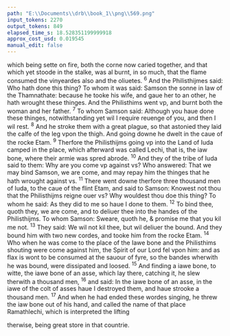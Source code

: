 ```yaml
---
path: "E:\\Documents\\drb\\book_1\\png\\569.png"
input_tokens: 2270
output_tokens: 849
elapsed_time_s: 18.528351199999918
approx_cost_usd: 0.019545
manual_edit: false
---
```

which being sette on fire, both the corne now caried together, and that which yet stoode in the stalke, was al burnt, in so much, that the flame consumed the vinyeardes also and the oliuetes. <sup>6</sup> And the Philisthijmes said: Who hath done this thing? To whom it was said: Samson the sonne in law of the Thamnathate: because he tooke his wife, and gaue her to an other, he hath wrought these thinges. And the Philisthims went vp, and burnt both the woman and her father. <sup>7</sup> To whom Samson said: Although you haue done these thinges, notwithstanding yet wil I require reuenge of you, and then I wil rest. <sup>8</sup> And he stroke them with a great plague, so that astonied they laid the calfe of the leg vpon the thigh. And going downe he dwelt in the caue of the rocke Etam. <sup>9</sup> Therfore the Philisthijms going vp into the Land of Iuda camped in the place, which afterward was called Lechi, that is, the iaw bone, where their armie was spred abrode. <sup>10</sup> And they of the tribe of Iuda said to them: Why are you come vp against vs? Who answered: That we may bind Samson, we are come, and may repay him the thinges that he hath wrought against vs. <sup>11</sup> There went downe therfore three thousand men of Iuda, to the caue of the flint Etam, and said to Samson: Knowest not thou that the Philisthijms reigne ouer vs? Why wouldest thou doe this thing? To whom he said: As they did to me so haue I done to them. <sup>12</sup> To bind thee, quoth they, we are come, and to deliuer thee into the handes of the Philisthijms. To whom Samson: Sweare, quoth he, & promise me that you kil me not. <sup>13</sup> They said: We wil not kil thee, but wil deliuer the bound. And they bound him with two new cordes, and tooke him from the rocke Etam. <sup>14</sup> Who when he was come to the place of the Iawe bone and the Philisthims shouting were come against him, the Spirit of our Lord fel vpon him: and as flax is wont to be consumed at the sauour of fyre, so the bandes wherwith he was bound, were dissipated and loosed. <sup>15</sup> And finding a iawe bone, to witte, the iawe bone of an asse, which lay there, catching it, he slew therwith a thousand men, <sup>16</sup> and said: In the iawe bone of an asse, in the iawe of the colt of asses haue I destroyed them, and haue strooke a thousand men. <sup>17</sup> And when he had ended these wordes singing, he threw the iaw bone out of his hand, and called the name of that place Ramathlechi, which is interpreted the lifting

<aside>therwise, being great store in that countrie.</aside>

[^1]: A notorious miracle to kil so manie with so meane a weapon without other helpe of man. And by common reason as vncredible, as the great mysteries of Catholique Religion.